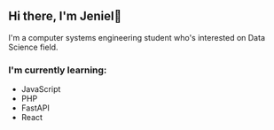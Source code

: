 ## Hi there, I'm Jeniel👋
I'm a computer systems engineering student who's interested on Data Science field.

### I'm currently learning:
* JavaScript
* PHP
* FastAPI
* React
